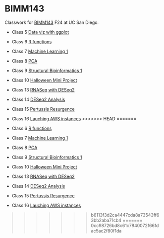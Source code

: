 # BIMM143 
Classwork for [BIMM143](https://bioboot.github.io/bimm143_F24/) F24 at UC San Diego. 


- Class 5 [Data viz with ggplot](https://github.com/samsonleung03/bimm143/blob/main/class05/class05.md)

- Class 6 [R functions](https://github.com/samsonleung03/bimm143/blob/main/class06/class06.1.pdf)

- Class 7 [Machine Learning 1](https://github.com/samsonleung03/bimm143/blob/main/Class07/Lab07.pdf)

- Class 8 [PCA](https://github.com/samsonleung03/bimm143/blob/main/class08/class08.pdf)

- Class 9 [Structural Bioinformatics 1](https://github.com/samsonleung03/bimm143/blob/main/Class09/Class09.pdf)

- Class 10 [Halloween Mini Project](https://github.com/samsonleung03/bimm143/blob/main/Class%2010/class10.pdf)

- Class 13 [RNASeq with DESeq2](https://github.com/samsonleung03/bimm143/blob/main/Class13/class13.pdf)

- Class 14 [DESeq2 Analysis](https://github.com/samsonleung03/bimm143/blob/main/Class%2014/Class-14.pdf)

- Class 15 [Pertussis Resurgence ](https://github.com/samsonleung03/bimm143/blob/main/Class%2015/class-15.pdf)

- Class 16 [Lauching AWS instances](https://github.com/samsonleung03/bimm143/blob/main/class16/class-16.pdf)
<<<<<<< HEAD
=======
  
- Class 6 [R functions](https://github.com/samsonleung03/bimm143/blob/main/class06/class06.1.pdf)
  
- Class 7 [Machine Learning 1](https://github.com/samsonleung03/bimm143/blob/main/Class07/Lab07.pdf)
  
- Class 8 [PCA](https://github.com/samsonleung03/bimm143/blob/main/class08/class08.pdf)
  
- Class 9 [Structural Bioinformatics 1](https://github.com/samsonleung03/bimm143/blob/main/Class09/Class09.pdf)
  
- Class 10 [Halloween Mini Project](https://github.com/samsonleung03/bimm143/blob/main/Class%2010/class10.pdf)
  
- Class 13 [RNASeq with DESeq2](https://github.com/samsonleung03/bimm143/blob/main/Class13/class13.pdf)
  
- Class 14 [DESeq2 Analysis](https://github.com/samsonleung03/bimm143/blob/main/Class%2014/Class-14.pdf)
  
- Class 15 [Pertussis Resurgence ](https://github.com/samsonleung03/bimm143/blob/main/Class%2015/class-15.pdf)
  
- Class 16 [Lauching AWS instances](https://github.com/samsonleung03/bimm143/blob/main/class16/class-16.pdf)
>>>>>>> b6113f3d2ca4447cda8a73543ff63bb2aba71cb4
=======
>>>>>>> 0cc98726bd8c61c7840072f66fdac5ac2f80f1da

